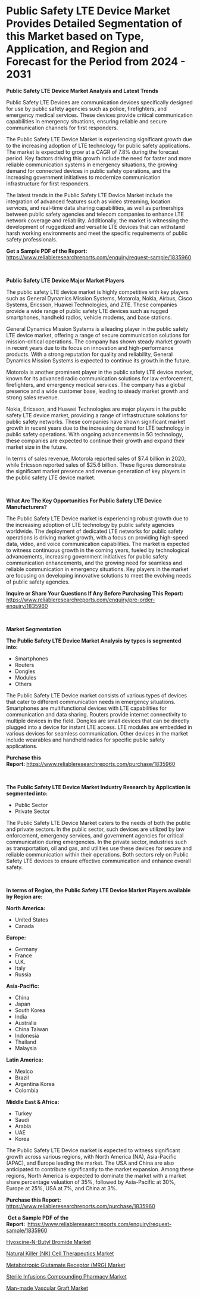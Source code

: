 <p><h1>Public Safety LTE Device Market Provides Detailed Segmentation of this Market based on Type, Application, and Region and Forecast for the Period from 2024 - 2031</h1></p><p><strong>Public Safety LTE Device Market Analysis and Latest Trends</strong></p>
<p><p>Public Safety LTE Devices are communication devices specifically designed for use by public safety agencies such as police, firefighters, and emergency medical services. These devices provide critical communication capabilities in emergency situations, ensuring reliable and secure communication channels for first responders.</p><p>The Public Safety LTE Device Market is experiencing significant growth due to the increasing adoption of LTE technology for public safety applications. The market is expected to grow at a CAGR of 7.8% during the forecast period. Key factors driving this growth include the need for faster and more reliable communication systems in emergency situations, the growing demand for connected devices in public safety operations, and the increasing government initiatives to modernize communication infrastructure for first responders.</p><p>The latest trends in the Public Safety LTE Device Market include the integration of advanced features such as video streaming, location services, and real-time data sharing capabilities, as well as partnerships between public safety agencies and telecom companies to enhance LTE network coverage and reliability. Additionally, the market is witnessing the development of ruggedized and versatile LTE devices that can withstand harsh working environments and meet the specific requirements of public safety professionals.</p></p>
<p><strong>Get a Sample PDF of the Report:&nbsp;</strong> <a href="https://www.reliableresearchreports.com/enquiry/request-sample/1835960">https://www.reliableresearchreports.com/enquiry/request-sample/1835960</a></p>
<p>&nbsp;</p>
<p><strong>Public Safety LTE Device Major Market Players</strong></p>
<p><p>The public safety LTE device market is highly competitive with key players such as General Dynamics Mission Systems, Motorola, Nokia, Airbus, Cisco Systems, Ericsson, Huawei Technologies, and ZTE. These companies provide a wide range of public safety LTE devices such as rugged smartphones, handheld radios, vehicle modems, and base stations.</p><p>General Dynamics Mission Systems is a leading player in the public safety LTE device market, offering a range of secure communication solutions for mission-critical operations. The company has shown steady market growth in recent years due to its focus on innovation and high-performance products. With a strong reputation for quality and reliability, General Dynamics Mission Systems is expected to continue its growth in the future.</p><p>Motorola is another prominent player in the public safety LTE device market, known for its advanced radio communication solutions for law enforcement, firefighters, and emergency medical services. The company has a global presence and a wide customer base, leading to steady market growth and strong sales revenue.</p><p>Nokia, Ericsson, and Huawei Technologies are major players in the public safety LTE device market, providing a range of infrastructure solutions for public safety networks. These companies have shown significant market growth in recent years due to the increasing demand for LTE technology in public safety operations. With ongoing advancements in 5G technology, these companies are expected to continue their growth and expand their market size in the future.</p><p>In terms of sales revenue, Motorola reported sales of $7.4 billion in 2020, while Ericsson reported sales of $25.6 billion. These figures demonstrate the significant market presence and revenue generation of key players in the public safety LTE device market.</p></p>
<p>&nbsp;</p>
<p><strong>What Are The Key Opportunities For Public Safety LTE Device Manufacturers?</strong></p>
<p><p>The Public Safety LTE Device market is experiencing robust growth due to the increasing adoption of LTE technology by public safety agencies worldwide. The deployment of dedicated LTE networks for public safety operations is driving market growth, with a focus on providing high-speed data, video, and voice communication capabilities. The market is expected to witness continuous growth in the coming years, fueled by technological advancements, increasing government initiatives for public safety communication enhancements, and the growing need for seamless and reliable communication in emergency situations. Key players in the market are focusing on developing innovative solutions to meet the evolving needs of public safety agencies.</p></p>
<p><strong>Inquire or Share Your Questions If Any Before Purchasing This Report:</strong> <a href="https://www.reliableresearchreports.com/enquiry/pre-order-enquiry/1835960">https://www.reliableresearchreports.com/enquiry/pre-order-enquiry/1835960</a></p>
<p>&nbsp;</p>
<p><strong>Market Segmentation</strong></p>
<p><strong>The Public Safety LTE Device Market Analysis by types is segmented into:</strong></p>
<p><ul><li>Smartphones</li><li>Routers</li><li>Dongles</li><li>Modules</li><li>Others</li></ul></p>
<p><p>The Public Safety LTE Device market consists of various types of devices that cater to different communication needs in emergency situations. Smartphones are multifunctional devices with LTE capabilities for communication and data sharing. Routers provide internet connectivity to multiple devices in the field. Dongles are small devices that can be directly plugged into a device for instant LTE access. LTE modules are embedded in various devices for seamless communication. Other devices in the market include wearables and handheld radios for specific public safety applications.</p></p>
<p><strong>Purchase this Report:&nbsp;</strong><a href="https://www.reliableresearchreports.com/purchase/1835960">https://www.reliableresearchreports.com/purchase/1835960</a></p>
<p>&nbsp;</p>
<p><strong>The Public Safety LTE Device Market Industry Research by Application is segmented into:</strong></p>
<p><ul><li>Public Sector</li><li>Private Sector</li></ul></p>
<p><p>The Public Safety LTE Device Market caters to the needs of both the public and private sectors. In the public sector, such devices are utilized by law enforcement, emergency services, and government agencies for critical communication during emergencies. In the private sector, industries such as transportation, oil and gas, and utilities use these devices for secure and reliable communication within their operations. Both sectors rely on Public Safety LTE devices to ensure effective communication and enhance overall safety.</p></p>
<p>&nbsp;</p>
<p><strong>In terms of Region, the Public Safety LTE Device Market Players available by Region are:</strong></p>
<p>
    <p> <strong> North America: </strong>
        <ul>
            <li>United States</li>
            <li>Canada</li>
        </ul>
        </p> 
    <p> <strong> Europe: </strong>
        <ul>
            <li>Germany</li>
            <li>France</li>
            <li>U.K.</li>
            <li>Italy</li>
            <li>Russia</li>
        </ul>
        </p> 
    <p> <strong> Asia-Pacific: </strong>
        <ul>
            <li>China</li>
            <li>Japan</li>
            <li>South Korea</li>
            <li>India</li>
            <li>Australia</li>
            <li>China Taiwan</li>
            <li>Indonesia</li>
            <li>Thailand</li>
            <li>Malaysia</li>
        </ul>
        </p> 
    <p> <strong> Latin America: </strong>
        <ul>
            <li>Mexico</li>
            <li>Brazil</li>
            <li>Argentina Korea</li>
            <li>Colombia</li>
        </ul>
        </p> 
    <p> <strong> Middle East & Africa: </strong>
        <ul>
            <li>Turkey</li>
            <li>Saudi</li>
            <li>Arabia</li>
            <li>UAE</li>
            <li>Korea</li>
        </ul>
    </p>
    </p>
<p><p>The Public Safety LTE Device market is expected to witness significant growth across various regions, with North America (NA), Asia-Pacific (APAC), and Europe leading the market. The USA and China are also anticipated to contribute significantly to the market expansion. Among these regions, North America is expected to dominate the market with a market share percentage valuation of 35%, followed by Asia-Pacific at 30%, Europe at 25%, USA at 7%, and China at 3%.</p></p>
<p><strong>Purchase this Report: </strong><a href="https://www.reliableresearchreports.com/purchase/1835960">https://www.reliableresearchreports.com/purchase/1835960</a></p>
<p>&nbsp;<strong>Get a Sample PDF of the Report:&nbsp;&nbsp;</strong><a href="https://www.reliableresearchreports.com/enquiry/request-sample/1835960">https://www.reliableresearchreports.com/enquiry/request-sample/1835960</a></p>
<p><strong></strong></p>
<p><p><a href="https://medium.com/@miningmaster/analyzing-hyoscine-n-butyl-bromide-market-global-industry-perspective-and-forecast-2024-to-2031-b2a34fccff42">Hyoscine-N-Butyl Bromide Market</a></p><p><a href="https://medium.com/@miningmaster/natural-killer-nk-cell-therapeutics-market-outlook-industry-overview-and-forecast-2024-to-2031-f7ec4277effd">Natural Killer (NK) Cell Therapeutics Market</a></p><p><a href="https://medium.com/@miningmaster/metabotropic-glutamate-receptor-mrg-market-report-reveals-the-latest-trends-and-growth-c8c76c88f6eb">Metabotropic Glutamate Receptor (MRG) Market</a></p><p><a href="https://medium.com/@miningmaster/sterile-infusions-compounding-pharmacy-market-share-evolution-and-market-growth-trends-2024-2031-3327c3e9ae8c">Sterile Infusions Compounding Pharmacy Market</a></p><p><a href="https://medium.com/@miningmaster/man-made-vascular-graft-market-size-cagr-trends-2024-2030-a4cd815fc716">Man-made Vascular Graft Market</a></p></p>